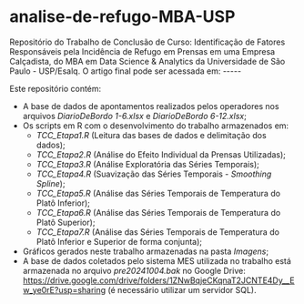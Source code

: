 # analise-de-refugo-MBA-USP

Repositório do Trabalho de Conclusão de Curso: Identificação de Fatores Responsáveis pela Incidência de Refugo em Prensas em uma Empresa Calçadista, do MBA em Data Science & Analytics da Universidade de São Paulo - USP/Esalq. O artigo final pode ser acessada em: -----

Este repositório contém:
* A base de dados de apontamentos realizados pelos operadores nos arquivos _DiarioDeBordo 1-6.xlsx_ e _DiarioDeBordo 6-12.xlsx_;
* Os scripts em R com o desenvolvimento do trabalho armazenados em:
  * _TCC_Etapa1.R_ (Leitura das bases de dados e delimitação dos dados);
  * _TCC_Etapa2.R_ (Análise do Efeito Individual da Prensas Utilizadas);
  * _TCC_Etapa3.R_ (Análise Exploratória das Séries Temporais);
  * _TCC_Etapa4.R_ (Suavização das Séries Temporais - _Smoothing Spline_);
  * _TCC_Etapa5.R_ (Análise das Séries Temporais de Temperatura do Platô Inferior);
  * _TCC_Etapa6.R_ (Análise das Séries Temporais de Temperatura do Platô Superior);
  * _TCC_Etapa7.R_ (Análise das Séries Temporais de Temperatura do Platô Inferior e Superior de forma conjunta);
* Gráficos gerados neste trabalho armazenadas na pasta _Imagens_;
* A base de dados coletados pelo sistema MES utilizada no trabalho está armazenada no arquivo _pre20241004.bak_ no Google Drive: https://drive.google.com/drive/folders/1ZNwBqjeCKqnaT2JCNTE4Dy__Ew_ye0rE?usp=sharing (é necessário utilizar um servidor SQL).
